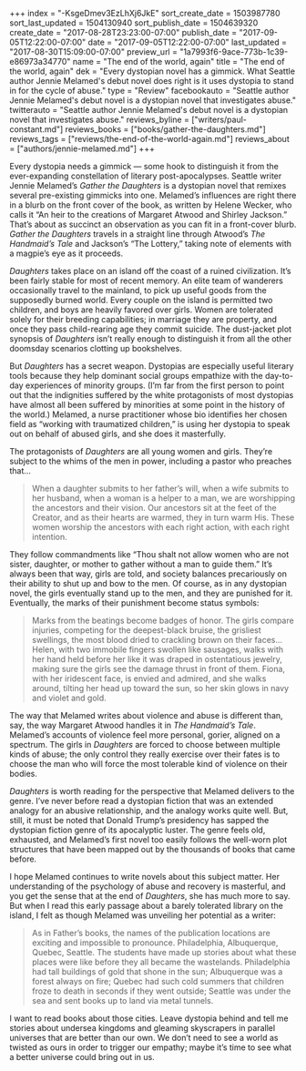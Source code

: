+++
index = "-KsgeDmev3EzLhXj6JkE"
sort_create_date = 1503987780
sort_last_updated = 1504130940
sort_publish_date = 1504639320
create_date = "2017-08-28T23:23:00-07:00"
publish_date = "2017-09-05T12:22:00-07:00"
date = "2017-09-05T12:22:00-07:00"
last_updated = "2017-08-30T15:09:00-07:00"
preview_url = "1a7993f6-9ace-773b-1c39-e86973a34770"
name = "The end of the world, again"
title = "The end of the world, again"
dek = "Every dystopian novel has a gimmick. What Seattle author Jennie Melamed's debut novel does right is it uses dystopia to stand in for the cycle of abuse."
type = "Review"
facebookauto = "Seattle author Jennie Melamed's debut novel is a dystopian novel that investigates abuse."
twitterauto = "Seattle author Jennie Melamed's debut novel is a dystopian novel that investigates abuse."
reviews_byline = ["writers/paul-constant.md"]
reviews_books = ["books/gather-the-daughters.md"]
reviews_tags = ["reviews/the-end-of-the-world-again.md"]
reviews_about = ["authors/jennie-melamed.md"]
+++

Every dystopia needs a gimmick — some hook to distinguish it from the ever-expanding constellation of literary post-apocalypses. Seattle writer Jennie Melamed’s *Gather the Daughters* is a dystopian novel that remixes several pre-existing gimmicks into one. Melamed’s influences are right there in a blurb on the front cover of the book, as written by Helene Wecker, who calls it “An heir to the creations of Margaret Atwood and Shirley Jackson.” That’s about as succinct an observation as you can fit in a front-cover blurb. *Gather the Daughters* travels in a straight line through Atwood’s *The Handmaid’s Tale* and Jackson’s “The Lottery,” taking note of elements with a magpie’s eye as it proceeds.

*Daughters* takes place on an island off the coast of a ruined civilization. It’s been fairly stable for most of recent memory. An elite team of wanderers occasionally travel to the mainland, to pick up useful goods from the supposedly burned world. Every couple on the island is permitted two children, and boys are heavily favored over girls. Women are tolerated solely for their breeding capabilities; in marriage they are property, and once they pass child-rearing age they commit suicide. The dust-jacket plot synopsis of *Daughters* isn’t really enough to distinguish it from all the other doomsday scenarios clotting up bookshelves.

But *Daughters* has a secret weapon. Dystopias are especially useful literary tools because they help dominant social groups empathize with the day-to-day experiences of minority groups. (I’m far from the first person to point out that the indignities suffered by the white protagonists of most dystopias have almost all been suffered by minorities at some point in the history of the world.) Melamed, a nurse practitioner whose bio identifies her chosen field as “working with traumatized children,” is using her dystopia to speak out on behalf of abused girls, and she does it masterfully.

The protagonists of *Daughters* are all young women and girls. They’re subject to the whims of the men in power, including a pastor who preaches that…

<blockquote>When a daughter submits to her father’s will, when a wife submits to her husband, when a woman is a helper to a man, we are worshipping the ancestors and their vision. Our ancestors sit at the feet of the Creator, and as their hearts are warmed, they in turn warm His. These women worship the ancestors with each right action, with each right intention.</blockquote>

They follow commandments like “Thou shalt not allow women who are not sister, daughter, or mother to gather without a man to guide them.” It’s always been that way, girls are told, and society balances precariously on their ability to shut up and bow to the men. Of course, as in any dystopian novel, the girls eventually stand up to the men, and they are punished for it. Eventually, the marks of their punishment become status symbols:

<blockquote>Marks from the beatings become badges of honor. The girls compare injuries, competing for the deepest-black bruise, the grisliest swellings, the most blood dried to crackling brown on their faces…Helen, with two immobile fingers swollen like sausages, walks with her hand held before her like it was draped in ostentatious jewelry, making sure the girls see the damage thrust in front of them. Fiona, with her iridescent face, is envied and admired, and she walks around, tilting her head up toward the sun, so her skin glows in navy and violet and gold.</blockquote>

The way that Melamed writes about violence and abuse is different than, say, the way Margaret Atwood handles it in *The Handmaid’s Tale*. Melamed’s accounts of violence feel more personal, gorier, aligned on a spectrum. The girls in *Daughters* are forced to choose between multiple kinds of abuse; the only control they really exercise over their fates is to choose the man who will force the most tolerable kind of violence on their bodies.

*Daughters* is worth reading for the perspective that Melamed delivers to the genre. I’ve never before read a dystopian fiction that was an extended analogy for an abusive relationship, and the analogy works quite well. But, still, it must be noted that Donald Trump’s presidency has sapped the dystopian fiction genre of its apocalyptic luster. The genre feels old, exhausted, and Melamed’s first novel too easily follows the well-worn plot structures that have been mapped out by the thousands of books that came before.

I hope Melamed continues to write novels about this subject matter. Her understanding of the psychology of abuse and recovery is masterful, and you get the sense that at the end of *Daughters*, she has much more to say. But when I read this early passage about a barely tolerated library on the island, I felt as though Melamed was unveiling her potential as a writer:

<blockquote>As in Father’s books, the names of the publication locations are exciting and impossible to pronounce. Philadelphia, Albuquerque, Quebec, Seattle. The students have made up stories about what these places were like before they all became the wastelands. Philadelphia had tall buildings of gold that shone in the sun; Albuquerque was a forest always on fire; Quebec had such cold summers that children froze to death in seconds if they went outside; Seattle was under the sea and sent books up to land via metal tunnels.</blockquote>

I want to read books about those cities. Leave dystopia behind and tell me stories about undersea kingdoms and gleaming skyscrapers in parallel universes that are better than our own. We don’t need to see a world as twisted as ours in order to trigger our empathy; maybe it’s time to see what a better universe could bring out in us.
